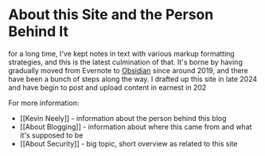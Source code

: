 # About this Site and the Person Behind It

for a long time, I've kept notes in text with various markup formatting strategies, and this is the latest culmination of that.  It's borne by having gradually moved from Evernote to [Obsidian](https://obsidian.md) since around 2019, and there have been a bunch of steps along the way.  I drafted up this site in late 2024 and have begin to post and upload content in earnest in 202

For more information:
- [[Kevin Neely]] - information about the person behind this blog
- [[About Blogging]] - information about where this came from and what it's supposed to be
- [[About Security]] - big topic, short overview as related to this site

